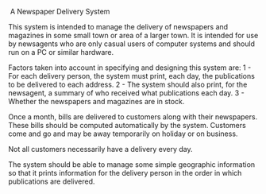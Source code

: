  A Newspaper Delivery System
 
This system is intended to manage the delivery of newspapers and magazines in some small town or area of a larger town. It is intended for use by newsagents who are only casual users of computer systems and should run on a PC or similar hardware. 

Factors taken into account in specifying and designing this system are:
1 - For each delivery person, the system must print, each day, the publications to be delivered to each address.
2 - The system should also print, for the newsagent, a summary of who received what publications each day.
3 - Whether the newspapers and magazines are in stock.

Once a month, bills are delivered to customers along with their newspapers. These bills should be computed automatically by the system.
Customers come and go and may be away temporarily on holiday or on business.

Not all customers necessarily have a delivery every day.

The system should be able to manage some simple geographic information so that it prints information for the delivery person in the order in which publications are delivered.
